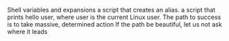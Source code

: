 Shell variables and expansions
a script that creates an alias.
 a script that prints hello user, where user is the current Linux user.
The path to success is to take massive, determined action
If the path be beautiful, let us not ask where it leads
